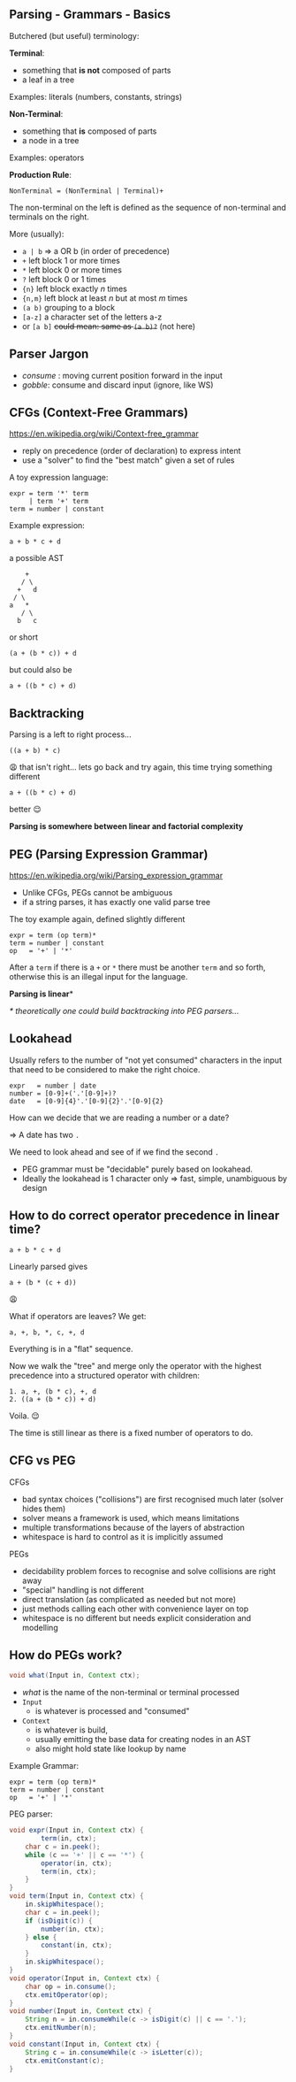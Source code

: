 ## Parsing - Grammars - Basics

Butchered (but useful) terminology:

**Terminal**: 

* something that **is not** composed of parts
* a leaf in a tree

Examples: literals (numbers, constants, strings)



**Non-Terminal**: 

* something that **is** composed of parts
* a node in a tree

Examples: operators

**Production Rule**:

```
NonTerminal = (NonTerminal | Terminal)+
```
The non-terminal on the left is defined as 
the sequence of non-terminal and terminals on the right.

More (usually):
* `a | b` => a OR b (in order of precedence)
* `+` left block 1 or more times
* `*` left block 0 or more times
* `?` left block 0 or 1 times
* `{n}` left block exactly _n_ times
* `{n,m}` left block at least _n_ but at most _m_ times
* `(a b)` grouping to a block
* `[a-z]` a character set of the letters a-z
* or `[a b]` ~~could mean: same as `(a b)?`~~ (not here)





## Parser Jargon

* _consume_ : moving current position forward in the input
* _gobble_: consume and discard input (ignore, like WS)






## CFGs (Context-Free Grammars)

https://en.wikipedia.org/wiki/Context-free_grammar

* reply on precedence (order of declaration) to express intent
* use a "solver" to find the "best match" given a set of rules

A toy expression language:
```
expr = term '*' term
     | term '+' term
term = number | constant
```

Example expression:
```
a + b * c + d
```
a possible AST
```
    +
   / \
  +   d
 / \
a   *
   / \
  b   c
```
or short
```
(a + (b * c)) + d 
```
but could also be
```
a + ((b * c) + d) 
```







## Backtracking

Parsing is a left to right process...
```
((a + b) * c)
```
😩 that isn't right... lets go back and try again, this time trying something different
```
a + ((b * c) + d)
```
better 😌



**Parsing is somewhere between linear and factorial complexity**








## PEG (Parsing Expression Grammar)

https://en.wikipedia.org/wiki/Parsing_expression_grammar

* Unlike CFGs, PEGs cannot be ambiguous
* if a string parses, it has exactly one valid parse tree 

The toy example again, defined slightly different
```
expr = term (op term)*
term = number | constant
op   = '+' | '*'
```

After a `term` if there is a `+` or `*` there must be another `term`
and so forth, otherwise this is an illegal input for the language.

**Parsing is linear***

_* theoretically one could build backtracking into PEG parsers..._ 



## Lookahead

Usually refers to the number of "not yet consumed" characters in the input
that need to be considered to make the right choice.

```
expr   = number | date
number = [0-9]+('.'[0-9]+)?
date   = [0-9]{4}'.'[0-9]{2}'.'[0-9]{2}
```

How can we decide that we are reading a number or a date?

=> A date has two `.` 

We need to look ahead and see of if we find the second `.`

* PEG grammar must be "decidable" purely based on lookahead.
* Ideally the lookahead is 1 character only => fast, simple, unambiguous by design


## How to do correct operator precedence in linear time?

```
a + b * c + d
```
Linearly parsed gives
```
a + (b * (c + d))
```
😩

What if operators are leaves? We get:
```
a, +, b, *, c, +, d 
```
Everything is in a "flat" sequence.

Now we walk the "tree" and merge only the operator with the highest precedence 
into a structured operator with children:

```
1. a, +, (b * c), +, d
2. ((a + (b * c)) + d) 
```
Voila. 😌

The time is still linear as there is a fixed number of operators to do.


## CFG vs PEG

CFGs

* bad syntax choices ("collisions") are first recognised much later (solver hides them)
* solver means a framework is used, which means limitations
* multiple transformations because of the layers of abstraction
* whitespace is hard to control as it is implicitly assumed 


PEGs

* decidability problem forces to recognise and solve collisions are right away
* "special" handling is not different
* direct translation (as complicated as needed but not more)
* just methods calling each other with convenience layer on top
* whitespace is no different but needs explicit consideration and modelling



## How do PEGs work?


```java
void what(Input in, Context ctx);
```
* _what_ is the name of the non-terminal or terminal processed
* `Input` 
  * is whatever is processed and "consumed"
* `Context` 
  * is whatever is build, 
  * usually emitting the base data for creating nodes in an AST
  * also might hold state like lookup by name

Example Grammar:
```
expr = term (op term)*
term = number | constant
op   = '+' | '*'
```
PEG parser:
```java
void expr(Input in, Context ctx) {
        term(in, ctx);
    char c = in.peek();
    while (c == '+' || c == '*') {
        operator(in, ctx);
        term(in, ctx);
    }
}
void term(Input in, Context ctx) {
    in.skipWhitespace();
    char c = in.peek();
    if (isDigit(c)) {
        number(in, ctx);
    } else {
        constant(in, ctx);
    }
    in.skipWhitespace();
}
void operator(Input in, Context ctx) {
    char op = in.consume();
    ctx.emitOperator(op);
}
void number(Input in, Context ctx) {
    String n = in.consumeWhile(c -> isDigit(c) || c == '.');
    ctx.emitNumber(n);
}
void constant(Input in, Context ctx) {
    String c = in.consumeWhile(c -> isLetter(c));    
    ctx.emitConstant(c);
}
```
  